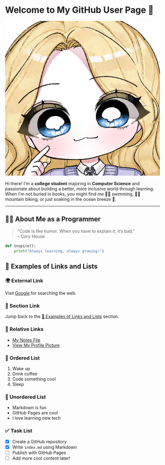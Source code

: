 # Welcome to My GitHub User Page 👋
![A photo of me](profile.png)

Hi there! I'm a **college student** majoring in **Computer Science** and passionate about building a better, more inclusive world through learning.  
When I'm not buried in books, you might find me 🏊‍♀️ swimming, 🚴‍♂️ mountain biking, or just soaking in the ocean breeze 🌊.

---

## 🧑‍💻 About Me as a Programmer

> "Code is like humor. When you have to explain it, it’s bad."  
> – Cory House

```python
def inspire():
    print("Always learning, always growing!")
```
## 🔗 Examples of Links and Lists

### 🌍 External Link
Visit [Google](https://www.google.com) for searching the web.

### 📄 Section Link
Jump back to the [🔗 Examples of Links and Lists](#-examples-of-links-and-lists) section.

### 📁 Relative Links
- [My Notes File](notes.md)
- [View My Profile Picture](images/profile-pic.jpg)

### 🔢 Ordered List
1. Wake up
2. Drink coffee
3. Code something cool
4. Sleep

### 🔹 Unordered List
- Markdown is fun
- GitHub Pages are cool
- I love learning new tech

### ✅ Task List
- [x] Create a GitHub repository
- [x] Write `index.md` using Markdown
- [ ] Publish with GitHub Pages
- [ ] Add more cool content later!
